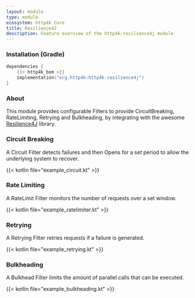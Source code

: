 ```yaml
---
layout: module
type: module
ecosystem: http4k Core
title: Resilience4J
description: Feature overview of the http4k-resilience4j module
---
```



### Installation (Gradle)

```kotlin
dependencies {
    {{< http4k_bom >}}
    implementation("org.http4k:http4k-resilience4j")
}
```

### About

This module provides configurable Filters to provide CircuitBreaking, RateLimiting, Retrying and Bulkheading, by integrating with the awesome [Resilience4J](http://resilience4j.github.io/resilience4j/) library.

### Circuit Breaking 
A Circuit Filter detects failures and then Opens for a set period to allow the underlying system to recover.

{{< kotlin file="example_circuit.kt" >}}

### Rate Limiting 
A RateLimit Filter monitors the number of requests over a set window.

{{< kotlin file="example_ratelimiter.kt" >}}

### Retrying 
A Retrying Filter retries requests if a failure is generated.

{{< kotlin file="example_retrying.kt" >}}


### Bulkheading 
A Bulkhead Filter limits the amount of parallel calls that can be executed.

{{< kotlin file="example_bulkheading.kt" >}}
